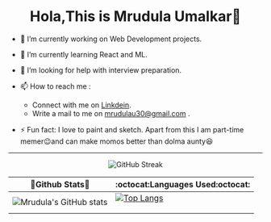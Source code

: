 # <div align="center" font-size="24px">Hola,This is Mrudula Umalkar👋</div>


 - 🔭 I’m currently working on Web Development projects.
 - 🌱 I’m currently learning React and ML.
 - 🤔 I’m looking for help with interview preparation.
 - 📫 How to reach me : 
     - Connect with me on  <a href="https://www.linkedin.com/in/mrudula-umalkar-9baa9b194/">Linkdein</a>.
     - Write a mail to me on mrudulau30@gmail.com .
  
- ⚡ Fun fact: I love to paint and sketch. Apart from this I am part-time memer😉and can make momos better than dolma aunty😆
---------------------------------------------------------------------------------------------------------------------
<p align="center"><img src="https://github-readme-streak-stats.herokuapp.com?user=Mrudulau30&theme=highcontrast" alt="GitHub Streak" />

:trident:Github Stats:trident: | :octocat:Languages Used:octocat:
------------- | -------------
![Mrudula's GitHub stats](https://github-readme-stats.vercel.app/api?username=Mrudulau30&show_icons=true&theme=great-gatsby) | [![Top Langs](https://github-readme-stats.vercel.app/api/top-langs/?username=Mrudulau30)](https://github.com/Mrudulau30/github-readme-stats)</p>




